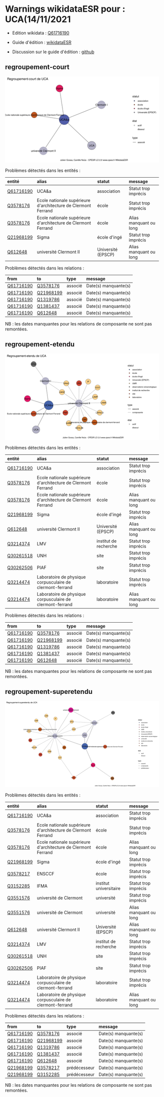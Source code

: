 Warnings wikidataESR pour : UCA(14/11/2021
================

- Edition wikidata : [Q61716190](https://www.wikidata.org/wiki/Q61716190)
- Guide d'édition : [wikidataESR](https://github.com/cpesr/wikidataESR/)

- Discussion sur le guide d'édition : [github](https://github.com/cpesr/wikidataESR/issues)



## regroupement-court 

![Graphique non généré](Q61716190-regroupement-court.png) 

Problèmes détectés dans les entités :

|entité                                               |alias                                                         |statut             |message                |
|:----------------------------------------------------|:-------------------------------------------------------------|:------------------|:----------------------|
|[Q61716190](https://www.wikidata.org/wiki/Q61716190) |UCA&a                                                         |association        |Statut trop imprécis   |
|[Q3578176](https://www.wikidata.org/wiki/Q3578176)   |Ecole nationale supérieure d'architecture de Clermont Ferrand |école              |Statut trop imprécis   |
|[Q3578176](https://www.wikidata.org/wiki/Q3578176)   |Ecole nationale supérieure d'architecture de Clermont Ferrand |école              |Alias manquant ou long |
|[Q21968199](https://www.wikidata.org/wiki/Q21968199) |Sigma                                                         |école d'ingé       |Statut trop imprécis   |
|[Q612648](https://www.wikidata.org/wiki/Q612648)     |université Clermont II                                        |Université (EPSCP) |Alias manquant ou long |

Problèmes détectés dans les relations :

|from                                                 |to                                                   |type    |message              |
|:----------------------------------------------------|:----------------------------------------------------|:-------|:--------------------|
|[Q61716190](https://www.wikidata.org/wiki/Q61716190) |[Q3578176](https://www.wikidata.org/wiki/Q3578176)   |associé |Date(s) manquante(s) |
|[Q61716190](https://www.wikidata.org/wiki/Q61716190) |[Q21968199](https://www.wikidata.org/wiki/Q21968199) |associé |Date(s) manquante(s) |
|[Q61716190](https://www.wikidata.org/wiki/Q61716190) |[Q1319786](https://www.wikidata.org/wiki/Q1319786)   |associé |Date(s) manquante(s) |
|[Q61716190](https://www.wikidata.org/wiki/Q61716190) |[Q1381437](https://www.wikidata.org/wiki/Q1381437)   |associé |Date(s) manquante(s) |
|[Q61716190](https://www.wikidata.org/wiki/Q61716190) |[Q612648](https://www.wikidata.org/wiki/Q612648)     |associé |Date(s) manquante(s) |

NB : les dates manquantes pour les relations de composante ne sont pas remontées. 



## regroupement-etendu 

![Graphique non généré](Q61716190-regroupement-etendu.png) 

Problèmes détectés dans les entités :

|entité                                               |alias                                                         |statut                |message                |
|:----------------------------------------------------|:-------------------------------------------------------------|:---------------------|:----------------------|
|[Q61716190](https://www.wikidata.org/wiki/Q61716190) |UCA&a                                                         |association           |Statut trop imprécis   |
|[Q3578176](https://www.wikidata.org/wiki/Q3578176)   |Ecole nationale supérieure d'architecture de Clermont Ferrand |école                 |Statut trop imprécis   |
|[Q3578176](https://www.wikidata.org/wiki/Q3578176)   |Ecole nationale supérieure d'architecture de Clermont Ferrand |école                 |Alias manquant ou long |
|[Q21968199](https://www.wikidata.org/wiki/Q21968199) |Sigma                                                         |école d'ingé          |Statut trop imprécis   |
|[Q612648](https://www.wikidata.org/wiki/Q612648)     |université Clermont II                                        |Université (EPSCP)    |Alias manquant ou long |
|[Q3214374](https://www.wikidata.org/wiki/Q3214374)   |LMV                                                           |institut de recherche |Statut trop imprécis   |
|[Q30261518](https://www.wikidata.org/wiki/Q30261518) |UNH                                                           |site                  |Statut trop imprécis   |
|[Q30262506](https://www.wikidata.org/wiki/Q30262506) |PIAF                                                          |site                  |Statut trop imprécis   |
|[Q3214474](https://www.wikidata.org/wiki/Q3214474)   |Laboratoire de physique corpusculaire de clermont-ferrand     |laboratoire           |Statut trop imprécis   |
|[Q3214474](https://www.wikidata.org/wiki/Q3214474)   |Laboratoire de physique corpusculaire de clermont-ferrand     |laboratoire           |Alias manquant ou long |

Problèmes détectés dans les relations :

|from                                                 |to                                                   |type    |message              |
|:----------------------------------------------------|:----------------------------------------------------|:-------|:--------------------|
|[Q61716190](https://www.wikidata.org/wiki/Q61716190) |[Q3578176](https://www.wikidata.org/wiki/Q3578176)   |associé |Date(s) manquante(s) |
|[Q61716190](https://www.wikidata.org/wiki/Q61716190) |[Q21968199](https://www.wikidata.org/wiki/Q21968199) |associé |Date(s) manquante(s) |
|[Q61716190](https://www.wikidata.org/wiki/Q61716190) |[Q1319786](https://www.wikidata.org/wiki/Q1319786)   |associé |Date(s) manquante(s) |
|[Q61716190](https://www.wikidata.org/wiki/Q61716190) |[Q1381437](https://www.wikidata.org/wiki/Q1381437)   |associé |Date(s) manquante(s) |
|[Q61716190](https://www.wikidata.org/wiki/Q61716190) |[Q612648](https://www.wikidata.org/wiki/Q612648)     |associé |Date(s) manquante(s) |

NB : les dates manquantes pour les relations de composante ne sont pas remontées. 



## regroupement-superetendu 

![Graphique non généré](Q61716190-regroupement-superetendu.png) 

Problèmes détectés dans les entités :

|entité                                               |alias                                                         |statut                 |message                |
|:----------------------------------------------------|:-------------------------------------------------------------|:----------------------|:----------------------|
|[Q61716190](https://www.wikidata.org/wiki/Q61716190) |UCA&a                                                         |association            |Statut trop imprécis   |
|[Q3578176](https://www.wikidata.org/wiki/Q3578176)   |Ecole nationale supérieure d'architecture de Clermont Ferrand |école                  |Statut trop imprécis   |
|[Q3578176](https://www.wikidata.org/wiki/Q3578176)   |Ecole nationale supérieure d'architecture de Clermont Ferrand |école                  |Alias manquant ou long |
|[Q21968199](https://www.wikidata.org/wiki/Q21968199) |Sigma                                                         |école d'ingé           |Statut trop imprécis   |
|[Q3578217](https://www.wikidata.org/wiki/Q3578217)   |ENSCCF                                                        |école                  |Statut trop imprécis   |
|[Q3152285](https://www.wikidata.org/wiki/Q3152285)   |IFMA                                                          |institut universitaire |Statut trop imprécis   |
|[Q3551576](https://www.wikidata.org/wiki/Q3551576)   |université de Clermont                                        |université             |Statut trop imprécis   |
|[Q3551576](https://www.wikidata.org/wiki/Q3551576)   |université de Clermont                                        |université             |Alias manquant ou long |
|[Q612648](https://www.wikidata.org/wiki/Q612648)     |université Clermont II                                        |Université (EPSCP)     |Alias manquant ou long |
|[Q3214374](https://www.wikidata.org/wiki/Q3214374)   |LMV                                                           |institut de recherche  |Statut trop imprécis   |
|[Q30261518](https://www.wikidata.org/wiki/Q30261518) |UNH                                                           |site                   |Statut trop imprécis   |
|[Q30262506](https://www.wikidata.org/wiki/Q30262506) |PIAF                                                          |site                   |Statut trop imprécis   |
|[Q3214474](https://www.wikidata.org/wiki/Q3214474)   |Laboratoire de physique corpusculaire de clermont-ferrand     |laboratoire            |Statut trop imprécis   |
|[Q3214474](https://www.wikidata.org/wiki/Q3214474)   |Laboratoire de physique corpusculaire de clermont-ferrand     |laboratoire            |Alias manquant ou long |

Problèmes détectés dans les relations :

|from                                                 |to                                                   |type         |message              |
|:----------------------------------------------------|:----------------------------------------------------|:------------|:--------------------|
|[Q61716190](https://www.wikidata.org/wiki/Q61716190) |[Q3578176](https://www.wikidata.org/wiki/Q3578176)   |associé      |Date(s) manquante(s) |
|[Q61716190](https://www.wikidata.org/wiki/Q61716190) |[Q21968199](https://www.wikidata.org/wiki/Q21968199) |associé      |Date(s) manquante(s) |
|[Q61716190](https://www.wikidata.org/wiki/Q61716190) |[Q1319786](https://www.wikidata.org/wiki/Q1319786)   |associé      |Date(s) manquante(s) |
|[Q61716190](https://www.wikidata.org/wiki/Q61716190) |[Q1381437](https://www.wikidata.org/wiki/Q1381437)   |associé      |Date(s) manquante(s) |
|[Q61716190](https://www.wikidata.org/wiki/Q61716190) |[Q612648](https://www.wikidata.org/wiki/Q612648)     |associé      |Date(s) manquante(s) |
|[Q21968199](https://www.wikidata.org/wiki/Q21968199) |[Q3578217](https://www.wikidata.org/wiki/Q3578217)   |prédécesseur |Date(s) manquante(s) |
|[Q21968199](https://www.wikidata.org/wiki/Q21968199) |[Q3152285](https://www.wikidata.org/wiki/Q3152285)   |prédécesseur |Date(s) manquante(s) |

NB : les dates manquantes pour les relations de composante ne sont pas remontées. 

